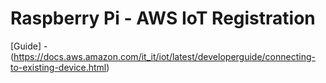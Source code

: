 # Raspberry Pi - AWS IoT Registration 

[Guide] - (https://docs.aws.amazon.com/it_it/iot/latest/developerguide/connecting-to-existing-device.html)
